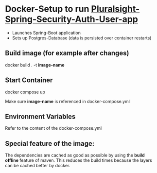 # Docker-Setup to run [Pluralsight-Spring-Security-Auth-User-app](https://github.com/niilz/spring-user-auth-pluralsight-jpa)

- Launches Spring-Boot application
- Sets up Postgres-Database (data is persisted over container restarts)

## Build image (for example after changes)

docker build . -t **image-name**

## Start Container

docker compose up

Make sure **image-name** is referenced in docker-compose.yml

## Environment Variables

Refer to the content of the docker-compose.yml

## Special feature of the image:

The dependencies are cached as good as possible by using the **build offline** feature of maven.
This reduces the build times because the layers can be cached better by docker.
